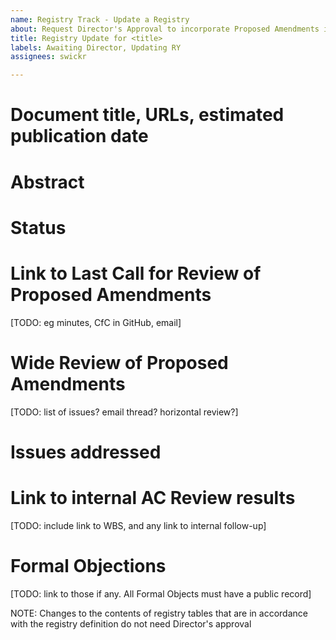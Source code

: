 ```yaml
---
name: Registry Track - Update a Registry
about: Request Director's Approval to incorporate Proposed Amendments into a Registry (Registry -> Registry)
title: Registry Update for <title>
labels: Awaiting Director, Updating RY
assignees: swickr

---
```


# Document title, URLs, estimated publication date

# Abstract

# Status

# Link to Last Call for Review of Proposed Amendments
[TODO: eg minutes, CfC in GitHub, email]

# Wide Review of Proposed Amendments
[TODO: list of issues? email thread? horizontal review?]

# Issues addressed

# Link to internal AC Review results
[TODO: include link to WBS, and any link to internal follow-up]

# Formal Objections
[TODO: link to those if any. All Formal Objects must have a public record]

NOTE: Changes to the contents of registry tables that are in accordance with the registry definition do not need Director's approval
